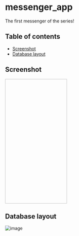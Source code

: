 # messenger_app
The first messenger of the series!

## Table of contents
* [Screenshot](#Screenshot)
* [Database layout](#database-layout)

## Screenshot
<img scr="https://github.com/flash159483/messenger_app/blob/main/picture/register_screen.png?raw=true" width="200" height="400"/>


## Database layout
![image](https://user-images.githubusercontent.com/123813671/222946482-1620d4c5-c1f1-484b-8f48-b74e84261ab4.png)

